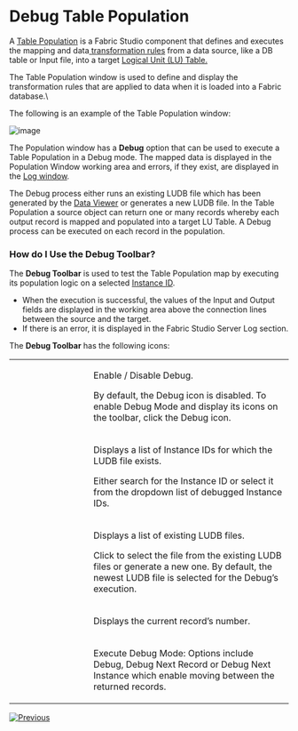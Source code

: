 # Debug Table Population

A [Table Population](https://github.com/k2view-academy/K2View-Academy/blob/master/articles/07_table_population/01_table_population_overview.md) is a Fabric Studio component that defines and executes the mapping and data[ transformation rules](https://github.com/k2view-academy/K2View-Academy/blob/master/articles/07_table_population/05_table_population_mode.md) from a data source, like a DB table or Input file, into a target [Logical Unit (LU) Table.](https://github.com/k2view-academy/K2View-Academy/blob/master/articles/03_logical_units/01_LU_overview.md) 

The Table Population window is used to define and display the transformation rules that are applied to data when it is loaded into a Fabric database.\

The following is an example of the Table Population window:

![image](https://github.com/k2view-academy/K2View-Academy/blob/master/articles/13_LUDB_viewer_and_studio_debug_capabilities/images/13_03_01%20Table%20Population%20window..png)

The Population window has a **Debug** option that can be used to execute a Table Population in a Debug mode. The mapped data is displayed in the Population Window working area and errors, if they exist, are displayed in the [Log window](https://github.com/k2view-academy/K2View-Academy/blob/master/articles/13_LUDB_viewer_and_studio_debug_capabilities/02_fabric_studio_log_files.md). 

The Debug process either runs an existing LUDB file which has been generated by the [Data Viewer](https://github.com/k2view-academy/K2View-Academy/blob/master/articles/13_LUDB_viewer_and_studio_debug_capabilities/01_data_viewer.md) or generates a new LUDB file. In the Table Population a source object can return one or many records whereby each output record is mapped and populated into a target LU Table. A Debug process can be executed on each record in the population.

### How do I Use the Debug Toolbar?

The **Debug Toolbar** is used to test the Table Population map by executing its population logic on a selected [Instance ID](https://github.com/k2view-academy/K2View-Academy/blob/master/articles/01_fabric_overview/02_fabric_glossary.md#instance-id).
* When the execution is successful, the values of the Input and Output fields are displayed in the working area above the connection lines between the source and the target. 
* If there is an error, it is displayed in the Fabric Studio Server Log section.

The **Debug Toolbar** has the following icons:

<table>
<tbody>
<tr>
<td width="200pxl">&nbsp; <img src="https://github.com/k2view-academy/K2View-Academy/blob/master/articles/13_LUDB_viewer_and_studio_debug_capabilities/images/table1.png" alt="" /></td>
<td width="500pxl">
<p>Enable / Disable Debug.</p>
<p>By default, the Debug icon is disabled. To enable Debug Mode and display its icons on the toolbar, click the Debug icon.</p>
</td>
</tr>
<tr>
<td width="200pxl">&nbsp; <img src="https://github.com/k2view-academy/K2View-Academy/blob/master/articles/13_LUDB_viewer_and_studio_debug_capabilities/images/table2_1.png" alt="" /><img src="https://github.com/k2view-academy/K2View-Academy/blob/master/articles/13_LUDB_viewer_and_studio_debug_capabilities/images/table2_2.PNG" alt="" /></td>
<td width="364">
<p>Displays a list of Instance IDs for which the LUDB file exists.</p>
<p>Either search for the Instance ID or select it from the dropdown list of debugged Instance IDs.</p>
</td>
</tr>
<tr>
<td width="200pxl">&nbsp; <img src="https://github.com/k2view-academy/K2View-Academy/blob/master/articles/13_LUDB_viewer_and_studio_debug_capabilities/images/table3_1.png" alt="" /><img src="https://github.com/k2view-academy/K2View-Academy/blob/master/articles/13_LUDB_viewer_and_studio_debug_capabilities/images/table3_2.PNG" alt="" /></td>
<td width="364">
<p>Displays a list of existing LUDB files.</p>
<p>Click to select the file from the existing LUDB files or generate a new one. By default, the newest LUDB file is selected for the Debug&rsquo;s execution. &nbsp;&nbsp;</p>
</td>
</tr>
<tr>
<td width="200pxl">&nbsp; <img src="https://github.com/k2view-academy/K2View-Academy/blob/master/articles/13_LUDB_viewer_and_studio_debug_capabilities/images/table4.png" alt="" /></td>
<td width="364">
<p>Displays the current record&rsquo;s number.</p>
</td>
</tr>
<tr>
<td width="200pxl">&nbsp; <img src="https://github.com/k2view-academy/K2View-Academy/blob/master/articles/13_LUDB_viewer_and_studio_debug_capabilities/images/table5.png" alt="" /></td>
<td width="364">
<p>Execute Debug Mode: Options include Debug, Debug Next Record or Debug Next Instance which enable moving between the returned records.</p>
</td>
</tr>
</tbody>
</table>

[![Previous](https://github.com/k2view-academy/K2View-Academy/blob/master/articles/images/Previous.png)](https://github.com/k2view-academy/K2View-Academy/blob/master/articles/13_LUDB_viewer_and_studio_debug_capabilities/02_fabric_studio_log_files.md)

